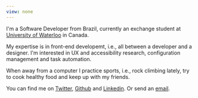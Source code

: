 ```yaml
---
view: none
---
```


I'm a Software Developer from Brazil, currently an exchange student at
[University of Waterloo][1] in Canada.

My expertise is in front-end developemt, i.e., all between a developer and a designer.
I'm interested in UX and accessibility research, configuration management and task
automation.

When away from a computer I practice sports, i.e., rock climbing lately, try to cook
healthy food and keep up with my friends.

You can find me on [Twitter][2], [Github][3] and [Linkedin][4].
Or send an [email][5].

[1]: https://uwaterloo.ca/
[2]: https://twitter.com/dcardosods
[3]: https://github.com/dcardosods/
[4]: https://linkedin.com/in/dcardosods/en
[5]: mailto:danielcardosods@gmail.com
